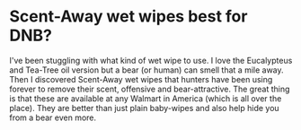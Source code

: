# Scent-Away wet wipes best for DNB?

I've been stuggling with what kind of wet wipe to use. I love the Eucalypteus and Tea-Tree oil version but a bear (or human) can smell that a mile away. Then I discovered Scent-Away wet wipes that hunters have been using forever to remove their scent, offensive and bear-attractive. The great thing is that these are available at any Walmart in America (which is all over the place). They are better than just plain baby-wipes and also help hide you from a bear even more.

